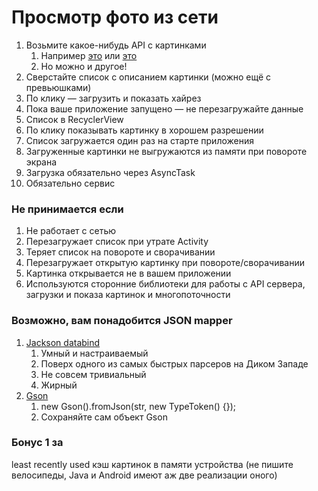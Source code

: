 # Просмотр фото из сети
1. Возьмите какое-нибудь API с картинками
	1. Например [это](https://vk.com/dev.php?method=photos.search) или [это](https://unsplash.com/developers)
	2. Но можно и другое! 
2. Сверстайте список с описанием картинки (можно ещё с превьюшками)
3. По клику — загрузить и показать хайрез
4. Пока ваше приложение запущено — не перезагружайте данные
5. Список в RecyclerView
6. По клику показывать картинку в хорошем разрешении
7. Список загружается один раз на старте приложения
8. Загруженные картинки не выгружаются из памяти при повороте экрана
9. Загрузка обязательно через AsyncTask
10. Обязательно сервис

### Не принимается если

1. Не работает с сетью
2. Перезагружает список при утрате Activity
3. Теряет список на повороте и сворачивании
4. Перезагружает открытую картинку при повороте/сворачивании
5. Картинка открывается не в вашем приложении
6. Используются сторонние библиотеки для работы с API сервера, загрузки и показа картинок и многопоточности

### Возможно, вам понадобится JSON mapper
1. [Jackson databind](https://github.com/FasterXML/jackson-databind)
	1. Умный и настраиваемый
	2. Поверх одного из самых быстрых парсеров на Диком Западе
	3. Не совсем тривиальный
	4. Жирный
2. [Gson](https://github.com/google/gson)
	1. new Gson().fromJson(str, new TypeToken<MyDTO>() {});
	2. Сохраняйте сам объект Gson

### Бонус 1 за
least recently used кэш картинок в памяти устройства (не пишите велосипеды, Java и Android имеют аж две реализации оного)
